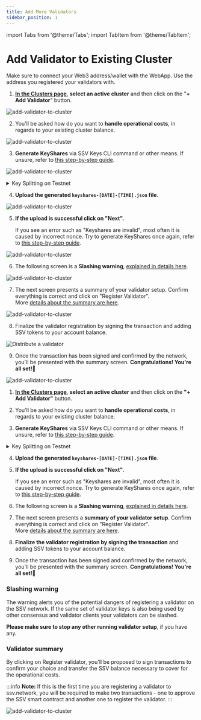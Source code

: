 ```yaml
---
title: Add More Validators
sidebar_position: 1
---
```


import Tabs from '@theme/Tabs';
import TabItem from '@theme/TabItem';

# Add Validator to Existing Cluster

Make sure to connect your Web3 address/wallet with the WebApp. Use the address you registered your validators with.

<Tabs>
  <TabItem value="detailed-guide" label="Detailed Guide">

1. [**In the Clusters page**](https://app.ssv.network/clusters), **select an active cluster** and then click on the "**+ Add Validator**" button.

![add-validator-to-cluster](/img/add-validator-to-cluster-1.avif)

2. You'll be asked how do you want to **handle operational costs**, in regards to your existing cluster balance.

![add-validator-to-cluster](/img/add-validator-to-cluster-2.webp)

3. **Generate KeyShares** via SSV Keys CLI command or other means. If unsure, refer to [this step-by-step guide](/stakers/validator-onboarding/split-keys.md).

![add-validator-to-cluster](/img/add-validator-to-cluster-6.avif)

<details>

<summary>Key Splitting on Testnet</summary>

On Testnet, this can be done Online, directly on the WebApp, or Offline on your computer.

![add-validator-to-cluster](/img/add-validator-to-cluster-3.avif)

:::warning Online Splitting
**Online splitting is not considered safe** and is only available on testnet for testing purposes.

Please never perform a Online key splitting on testnet, with a private key that you intend to use on mainnet.
:::

If the Online option is chosen, the next screen allows you to upload the Validator key (file named keystore) and enter the password to decrypt it.

![add-validator-to-cluster](/img/add-validator-to-cluster-5.avif)

</details>


4. **Upload the generated `keyshares-[DATE]-[TIME].json` file**.

![add-validator-to-cluster](/img/add-validator-to-cluster-7.avif)

5. **If the upload is successful click on "Next".**

   If you see an error such as "Keyshares are invalid", most often it is caused by incorrect nonce. Try to generate KeyShares once again, refer to [this step-by-step guide](/stakers/validator-onboarding/split-keys.md).

![add-validator-to-cluster](/img/add-validator-to-cluster-8.avif)

6. The following screen is a **Slashing warning**, [explained in details here](#slashing-warning).

![add-validator-to-cluster](/img/add-validator-to-cluster-9.avif)

7. The next screen presents a summary of your validator setup. Confirm everything is correct and click on "Register Validator".   
More [details about the summary are here](#validator-summary).

![add-validator-to-cluster](/img/add-validator-to-cluster-10.avif)

8. Finalize the validator registration by signing the transaction and adding SSV tokens to your account balance.

<div style={{ display: 'flex', justifyContent: 'center' }}>
  <img 
    src="/img/add-validator-to-cluster-12.png" 
    alt="Distribute a validator" 
    style={{ width: '30%', maxWidth: '500px' }}
  />
</div>

9. Once the transaction has been signed and confirmed by the network, you'll be presented with the summary screen.
**Congratulations! You're all set!🥳**

![add-validator-to-cluster](/img/add-validator-to-cluster-14.avif)

  </TabItem>
  <TabItem value="checklist" label="Checklist">

1. [**In the Clusters page**](https://app.ssv.network/clusters), **select an active cluster** and then click on the **"+ Add Validator"** button.

2. You'll be asked how do you want to **handle operational costs**, in regards to your existing cluster balance.

3. **Generate KeyShares** via SSV Keys CLI command or other means. If unsure, refer to [this step-by-step guide](/stakers/validator-onboarding/split-keys.md).

<details>

<summary>Key Splitting on Testnet</summary>

On Testnet, this can be done Online, directly on the WebApp, or Offline on your computer.

![add-validator-to-cluster](/img/add-validator-to-cluster-3.avif)

:::warning Online Splitting
**Online splitting is not considered safe** and is only available on testnet for testing purposes.

Please never perform a Online key splitting on testnet, with a private key that you intend to use on mainnet.
:::

If the Online option is chosen, the next screen allows you to upload the Validator key (file named keystore) and enter the password to decrypt it.

![add-validator-to-cluster](/img/add-validator-to-cluster-5.avif)

</details>

4. **Upload the generated `keyshares-[DATE]-[TIME].json` file**.

5. **If the upload is successful click on "Next"**.

   If you see an error such as "Keyshares are invalid", most often it is caused by incorrect nonce. Try to generate KeyShares once again, refer to [this step-by-step guide](/stakers/validator-onboarding/split-keys.md).

6. The following screen is a **Slashing warning**, [explained in details here](#slashing-warning).

7. The next screen presents a **summary of your validator setup**. Confirm everything is correct and click on "Register Validator".   
More [details about the summary are here](#validator-summary).

8. **Finalize the validator registration by signing the transaction** and adding SSV tokens to your account balance.

9. Once the transaction has been signed and confirmed by the network, you'll be presented with the summary screen.
**Congratulations! You're all set!🥳**

  </TabItem>
</Tabs>

### Slashing warning

The warning alerts you of the potential dangers of registering a validator on the SSV network. If the same set of validator keys is also being used by other consensus and validator clients your validators can be slashed.

**Please make sure to stop any other running validator setup**, if you have any. 

### Validator summary

By clicking on Register validator, you'll be proposed to sign transactions to confirm your choice and transfer the SSV balance necessary to cover for the operational costs.

:::info
**Note:** If this is the first time you are registering a validator to ssv.network, you will be required to make two transactions - one to approve the SSV smart contract and another one to register the validator.
:::

![add-validator-to-cluster](/img/add-validator-to-cluster-10.avif)